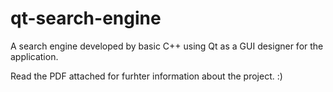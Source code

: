 # qt-search-engine
A search engine developed by basic C++ using Qt as a GUI designer for the application.


Read the PDF attached for furhter information about the project.
:)
